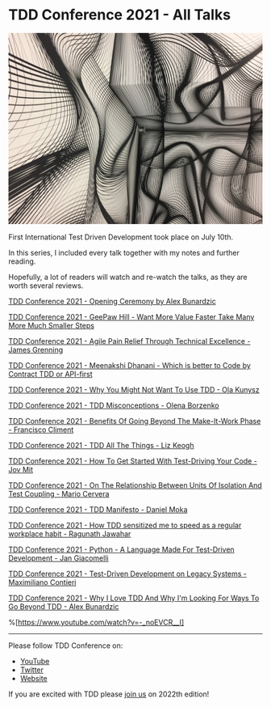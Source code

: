 # TDD Conference 2021 - All Talks

![TDD Conference 2021 - All Talks](tdd_conference_logo.jpg)

First International Test Driven Development took place on July 10th. 

In this series, I included every talk together with my notes and further reading.

Hopefully, a lot of readers will watch and re-watch the talks, as they are worth several reviews.

[TDD Conference 2021 - Opening Ceremony by Alex Bunardzic](../../TDD%20Conference%202021/Opening%20Ceremony%20by%20Alex%20Bunardzic/readme.md)

[TDD Conference 2021 - GeePaw Hill - Want More Value Faster Take Many More Much Smaller Steps](../../TDD%20Conference%202021/GeePaw%20Hill%20-%20Want%20More%20Value%20Faster%20Take%20Many%20More%20Much%20Smaller%20Steps/readme.md)

[TDD Conference 2021 - Agile Pain Relief Through Technical Excellence - James Grenning](../../TDD%20Conference%202021/TDD%20Conference%202021%20-%20Agile%20Pain%20Relief%20Through%20Technical%20Excellence%20-%20James%20Grenning/readme.md)

[TDD Conference 2021 - Meenakshi Dhanani - Which is better to Code by Contract TDD or API-first](../../TDD%20Conference%202021/TDD%20Conference%202021%20-%20Meenakshi%20Dhanani%20-%20Which%20is%20better%20to%20Code%20by%20Contract%20TDD%20or%20API-first/readme.md)

[TDD Conference 2021 - Why You Might Not Want To Use TDD - Ola Kunysz](../../TDD%20Conference%202021/TDD%20Conference%202021%20-%20Why%20You%20Might%20Not%20Want%20To%20Use%20TDD%20-%20Ola%20Kunysz/readme.md)

[TDD Conference 2021 - TDD Misconceptions - Olena Borzenko](../../TDD%20Conference%202021/TDD%20Conference%202021%20-%20TDD%20Misconceptions%20-%20Olena%20Borzenko/readme.md)

[TDD Conference 2021 - Benefits Of Going Beyond The Make-It-Work Phase - Francisco Climent](../../TDD%20Conference%202021/TDD%20Conference%202021%20-%20Benefits%20Of%20Going%20Beyond%20The%20Make-It-Work%20Phase%20-%20Francisco%20Climent/readme.md)

[TDD Conference 2021 - TDD All The Things - Liz Keogh](../../TDD%20Conference%202021/TDD%20Conference%202021%20-%20TDD%20All%20The%20Things%20-%20Liz%20Keogh/readme.md)

[TDD Conference 2021 - How To Get Started With Test-Driving Your Code - Jov Mit](../../TDD%20Conference%202021/TDD%20Conference%202021%20-%20How%20To%20Get%20Started%20With%20Test-Driving%20Your%20Code%20-%20Jov%20Mit/readme.md)

[TDD Conference 2021 - On The Relationship Between Units Of Isolation And Test Coupling - Mario Cervera](../../TDD%20Conference%202021/TDD%20Conference%202021%20-%20On%20The%20Relationship%20Between%20Units%20Of%20Isolation%20And%20Test%20Coupling%20-%20Mario%20Cervera/readme.md)

[TDD Conference 2021 - TDD Manifesto - Daniel Moka](../../TDD%20Conference%202021/TDD%20Conference%202021%20-%20TDD%20Manifesto%20-%20Daniel%20Moka/readme.md)

[TDD Conference 2021 - How TDD sensitized me to speed as a regular workplace habit - Ragunath Jawahar](../../TDD%20Conference%202021/TDD%20Conference%202021%20-%20How%20TDD%20sensitized%20me%20to%20speed%20as%20a%20regular%20workplace%20habit%20-%20Ragunath%20Jawahar/readme.md)

[TDD Conference 2021 - Python - A Language Made For Test-Driven Development - Jan Giacomelli](../../TDD%20Conference%202021/TDD%20Conference%202021%20-%20Python%20-%20A%20Language%20Made%20For%20Test-Driven%20Development%20-%20Jan%20Giacomelli/readme.md)

[TDD Conference 2021 - Test-Driven Development on Legacy Systems - Maximiliano Contieri](../../TDD%20Conference%202021/TDD%20Conference%202021%20-%20Test-Driven%20Development%20on%20Legacy%20Systems%20-%20Maximiliano%20Contieri/readme.md)

[TDD Conference 2021 - Why I Love TDD And Why I'm Looking For Ways To Go Beyond TDD - Alex Bunardzic](../../TDD%20Conference%202021/TDD%20Conference%202021%20-%20Why%20I%20Love%20TDD%20And%20Why%20I'm%20Looking%20For%20Ways%20To%20Go%20Beyond%20TDD%20-%20Alex%20Bunardzic/readme.md)

%[https://www.youtube.com/watch?v=-_noEVCR__I]

* * *

Please follow TDD Conference on:

- [YouTube](https://www.youtube.com/channel/UCKn-DadPoyYssfAOMk1LSew)
- [Twitter](https://twitter.com/tddconf)
- [Website](http://tddconf.com/)

If you are excited with TDD please [join us](http://tddconf.com/) on 2022th edition!